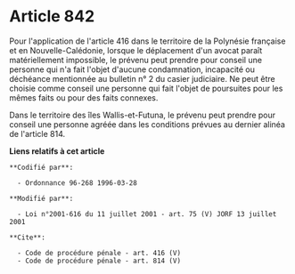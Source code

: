# Article 842

Pour l'application de l'article 416 dans le territoire de la Polynésie française et en Nouvelle-Calédonie, lorsque le
déplacement d'un avocat paraît matériellement impossible, le prévenu peut prendre pour conseil une personne qui n'a fait
l'objet d'aucune condamnation, incapacité ou déchéance mentionnée au bulletin n° 2 du casier judiciaire. Ne peut être choisie
comme conseil une personne qui fait l'objet de poursuites pour les mêmes faits ou pour des faits connexes. 

Dans le territoire des îles Wallis-et-Futuna, le prévenu peut prendre pour conseil une personne agréée dans les conditions
prévues au dernier alinéa de l'article 814.

**Liens relatifs à cet article**

	**Codifié par**:

	  - Ordonnance 96-268 1996-03-28

	**Modifié par**:

	  - Loi n°2001-616 du 11 juillet 2001 - art. 75 (V) JORF 13 juillet 2001

	**Cite**:

	  - Code de procédure pénale - art. 416 (V)
	  - Code de procédure pénale - art. 814 (V)

